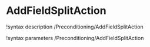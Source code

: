 <!-- MOOSE Documentation Stub: Remove this when content is added. -->

# AddFieldSplitAction

!syntax description /Preconditioning/AddFieldSplitAction

!syntax parameters /Preconditioning/AddFieldSplitAction
